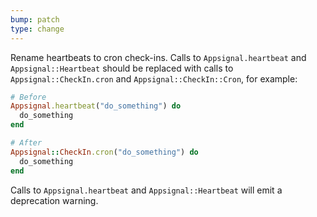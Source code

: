 ```yaml
---
bump: patch
type: change
---
```


Rename heartbeats to cron check-ins. Calls to `Appsignal.heartbeat` and `Appsignal::Heartbeat` should be replaced with calls to `Appsignal::CheckIn.cron` and `Appsignal::CheckIn::Cron`, for example:

```ruby
# Before
Appsignal.heartbeat("do_something") do
  do_something
end

# After
Appsignal::CheckIn.cron("do_something") do
  do_something
end
```

Calls to `Appsignal.heartbeat` and `Appsignal::Heartbeat` will emit a deprecation warning.
